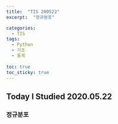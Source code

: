 ```yaml
---
title:  "TIS 200522"
excerpt:  "정규분포"

categories:
  - TIS
tags:
  - Python
  - 기초
  - 통계
  
toc: true
toc_sticky: true
---
```


## Today I Studied 2020.05.22

### 정규분포
